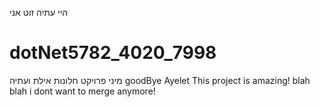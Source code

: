 היי עתיה זוט אני
# dotNet5782_4020_7998
מיני פרויקט חלונות אילת ועתיה
goodBye Ayelet
This project is amazing!
blah blah
i dont want to merge anymore!